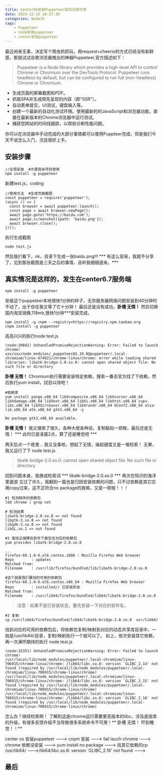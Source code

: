 ```yaml
---
title: CenterOS安装Puppeteer踩坑记录分享
date: 2019-12-16 16:27:30
categories: NodeJS
tags:
    - Puppeteer
    - node安装puppeteer
    - center安装puppeteer
---
```


最近闲来无事，决定写个爬虫抓抓玩，用request+cheerio的方式已经没有新鲜感，那就试试谷歌浏览器推出的神器Puppeteer,官方描述如下：
>Puppeteer is a Node library which provides a high-level API to control Chrome or Chromium over the DevTools Protocol. Puppeteer runs headless by default, but can be configured to run full (non-headless) Chrome or Chromium.

- 生成页面的屏幕截图和PDF。
- 抓取SPA并生成预先呈现的内容（即“SSR”）。
- 自动表单提交，UI测试，键盘输入等。
- 创建一个最新的自动化测试环境。使用最新的的JavaScript和浏览器功能，直接在最新版本的Chrome浏览器中运行测试。
- 捕获您网站的时间线跟踪，以帮助诊断性能问题。

你可以在浏览器中手动完成的大部分事情都可以使用Puppteer完成，但是我们今天不说怎么入门，况且很好上手。

## 安装步骤
```
//全局安装  #方便其余项目使用
npm install -g puppeteer
```
新建test.js，coding
```
//使用方法  #生成页面截图
const puppeteer = require('puppeteer');
(async () => {
  const browser = await puppeteer.launch();
  const page = await browser.newPage();
  await page.goto('https://baidu.com');
  await page.screenshot({path: 'baidu.png'});
  await browser.close();
})();
```
执行生成截图
```
node test.js
```
然后我们看下，ok，目录下生成一张baidu.png!!!
*** 有这么容易，我就不分享了，见到那张截图是三天之后的事情，且听我细细道来。*** 

## 真实情况是这样的，发生在center6.7服务端
```
npm install -g puppeteer
```
安装这个puppeteer本地很快1分钟的样子，无奈服务器网络问题安装到40分钟时不动了，出于信任我又等了它十分钟！
最后还是没有成功，**卧槽 无情！**
然后切换国内淘宝镜像,118mb,很快1分钟***安装完成，
```
npm install -g cnpm --registry=https://registry.npm.taobao.org
cnpm install -g puppeteer
```
高高兴兴的执行node test.js
```
(node:20042) UnhandledPromiseRejectionWarning: Error: Failed to launch chrome!
xxx/xxx/node_modules/_puppeteer@1.19.0@puppeteer/.local-chromium/linux-674921/chrome-linux/chrome: error while loading shared libraries: libatk-bridge-2.0.so.0: cannot open shared object file: No such file or directory
```
**卧槽 无情！**
Chromium执行需要安装特定依赖，搜索一番去官方找了下依赖，然后执行yum install，拭目以待吧！
```
#依赖库
yum install pango.x86_64 libXcomposite.x86_64 libXcursor.x86_64 libXdamage.x86_64 libXext.x86_64 libXi.x86_64 libXtst.x86_64 cups-libs.x86_64 libXScrnSaver.x86_64 libXrandr.x86_64 GConf2.x86_64 alsa-lib.x86_64 atk.x86_64 gtk3.x86_64 -y
```
```
No package gtk3.x86_64 available.
```
**卧槽 无情！**
我又搜索了很久，各种大佬各种说，复制黏贴一把梭，最后还是无情！
*** 此时已是凌晨2点，算了还是睡觉吧 ***

两天后点一个夜里... 我又没事啦，想起了无情，操起键盘又是一堆检索！
无果，我又运行了下 node test.js
>libatk-bridge-2.0.so.0: cannot open shared object file: No such file or directory

回到问题本身，我换成检索词 *** libatk-bridge-2.0.so.0 *** 再次在知识的海洋里遨游
又过了许久，我翻到一篇也是归因安装依赖的问题，只不过依赖是其它应用copy过来，这不正符合no package的我嘛，又是一顿梭！！！
```
#1 检测缺失的依赖包
ldd chrome | grep not
```
```
# 检测结果
libatk-bridge-2.0.so.0 => not found
libgtk-3.so.0 => not found
libgdk-3.so.0 => not found 
libGL.so.1 => not found
```
```
#2 查找云端哪些软件下面包含对应的依赖包
yum provides libatk-bridge-2.0.so.0
```
```
...
firefox-60.1.0-6.el6.centos.i686 : Mozilla Firefox Web browser
Repo        : updates
Matched from:
Filename    : /usr/lib/firefox/bundled/lib/libatk-bridge-2.0.so.0

#这个就是我们要找的可用的依赖包
firefox-60.1.0-6.el6.centos.x86_64 : Mozilla Firefox Web browser
Repo        : installed// 已安装状态
Matched from:
Filename    : /usr/lib64/firefox/bundled/lib64/libatk-bridge-2.0.so.0
```
>注意：如果不是已安装状态，要先安装一下对应的软件名，

```
#3 复制
cp /usr/lib64/firefox/bundled/lib64/libatk-bridge-2.0.so.0  usr/lib64/
```
找到对应的可用的依赖包后，将依赖包复制/映射到对应的动态共享库目录中，一般是/usr/lib64/目录，复制/映射执行一个就可以了。
如上，依次安装其它依赖，再一次满怀期待的执行 node test.js
```
(node:32351) UnhandledPromiseRejectionWarning: Error: Failed to launch chrome!
/usr/local/lib/node_modules/puppeteer/.local-chromium/linux-706915/chrome-linux/chrome: /lib64/libc.so.6: version `GLIBC_2.14' not found (required by /usr/local/lib/node_modules/puppeteer/.local-chromium/linux-706915/chrome-linux/chrome)
/usr/local/lib/node_modules/puppeteer/.local-chromium/linux-706915/chrome-linux/chrome: /lib64/libc.so.6: version `GLIBC_2.15' not found (required by /usr/local/lib/node_modules/puppeteer/.local-chromium/linux-706915/chrome-linux/chrome)
/usr/local/lib/node_modules/puppeteer/.local-chromium/linux-706915/chrome-linux/chrome: /lib64/libc.so.6: version `GLIBC_2.16' not found (required by /usr/local/lib/node_modules/puppeteer/.local-chromium/linux-706915/chrome-linux/chrome)
```
怎么办？继续检索啊！
了解到这是chrome运行需要更高版本的libc，涉及底层库的升级，有很多反馈升级不当导致很多系统命令不可用！** 卧槽 无情！ 吓到睡觉！！** 


center os 安装puppeteer ---> cnpm 安装  ---> fail lauch chrome ---> chrome 依赖没安装 ---> yum install no package
---> 找其它依赖的cp /usr/lib64/ --->/lib64/libc.so.6: version `GLIBC_2.16' not found --->


## 最后
